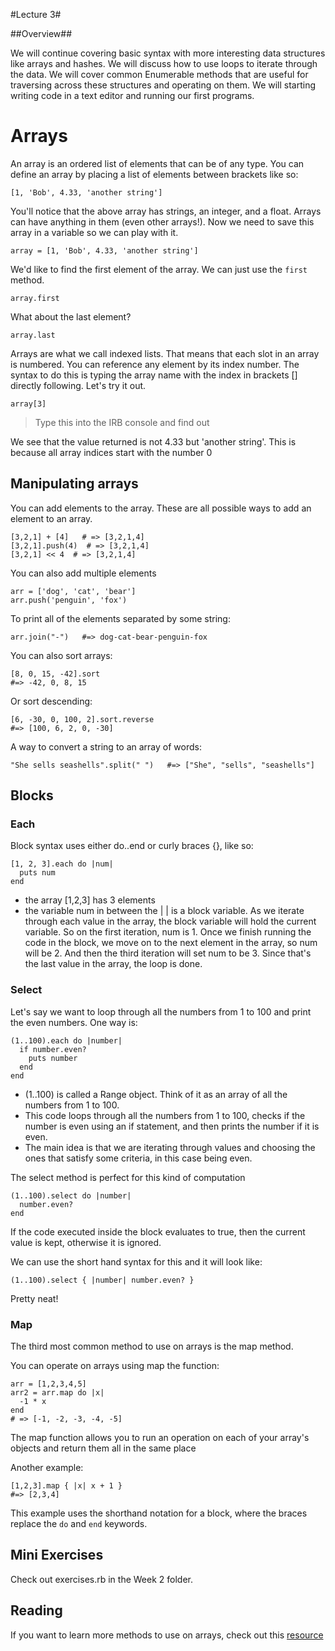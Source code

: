 #Lecture 3#

##Overview##

We will continue covering basic syntax with more interesting data structures like arrays and hashes. We will discuss how to use loops to iterate through the data. We will cover common Enumerable methods that are useful for traversing across these structures and operating on them. We will starting writing code in a text editor and running our first programs.

# Arrays

An array is an ordered list of elements that can be of any type. You can define an array by placing a list of elements between brackets like so:

```
[1, 'Bob', 4.33, 'another string']
```

You'll notice that the above array has strings, an integer, and a float. Arrays can have anything in them (even other arrays!). Now we need to save this array in a variable so we can play with it.

```
array = [1, 'Bob', 4.33, 'another string']
```

We'd like to find the first element of the array. We can just use the `first` method.

```
array.first
```

What about the last element?

```
array.last
```

Arrays are what we call indexed lists. That means that each slot in an array is numbered. You can reference any element by its index number. The syntax to do this is typing the array name with the index in brackets [] directly following. Let's try it out.

```
array[3]
```
> Type this into the IRB console and find out

We see that the value returned is not 4.33 but 'another string'. This is because all array indices start with the number 0

## Manipulating arrays

You can add elements to the array. These are all possible ways to add an element to an array.

```
[3,2,1] + [4]   # => [3,2,1,4]
[3,2,1].push(4)  # => [3,2,1,4]
[3,2,1] << 4  # => [3,2,1,4]
```

You can also add multiple elements
```
arr = ['dog', 'cat', 'bear']
arr.push('penguin', 'fox')
```
To print all of the elements separated by some string:
```
arr.join("-")   #=> dog-cat-bear-penguin-fox
```

You can also sort arrays:

```
[8, 0, 15, -42].sort
#=> -42, 0, 8, 15
```

Or sort descending:
```
[6, -30, 0, 100, 2].sort.reverse  
#=> [100, 6, 2, 0, -30]
```

A way to convert a string to an array of words:
```
"She sells seashells".split(" ")   #=> ["She", "sells", "seashells"]
```

## Blocks

### Each

Block syntax uses either do..end or curly braces {}, like so:

```
[1, 2, 3].each do |num|
  puts num
end
```

* the array [1,2,3] has 3 elements
* the variable num in between the | | is a block variable. As we iterate through each value in the array, the block variable will hold the current variable. So on the first iteration, num is 1. Once we finish running the code in the block, we move on to the next element in the array, so num will be 2. And then the third iteration will set num to be 3. Since that's the last value in the array, the loop is done.

### Select

Let's say we want to loop through all the numbers from 1 to 100 and print the even numbers. One way is:

```
(1..100).each do |number|
  if number.even?
    puts number
  end
end
```
* (1..100) is called a Range object. Think of it as an array of all the numbers from 1 to 100.
* This code loops through all the numbers from 1 to 100, checks if the number is even using an if statement, and then prints the number if it is even.
* The main idea is that we are iterating through values and choosing the ones that satisfy some criteria, in this case being even.

The select method is perfect for this kind of computation

```
(1..100).select do |number|
  number.even?
end
```

If the code executed inside the block evaluates to true, then the current value is kept, otherwise it is ignored.

We can use the short hand syntax for this and it will look like:
```
(1..100).select { |number| number.even? }
```

Pretty neat!

### Map

The third most common method to use on arrays is the map method.

You can operate on arrays using map the function:
```
arr = [1,2,3,4,5]
arr2 = arr.map do |x|
  -1 * x
end
# => [-1, -2, -3, -4, -5]
```

The map function allows you to run an operation on each of your array's objects and return them all in the same place

Another example:

```
[1,2,3].map { |x| x + 1 }
#=> [2,3,4]
```

This example uses the shorthand notation for a block, where the braces replace the `do` and `end` keywords.

## Mini Exercises

Check out exercises.rb in the Week 2 folder.

## Reading

If you want to learn more methods to use on arrays, check out this [resource](http://www.gotealeaf.com/books/ruby/read/arrays)
